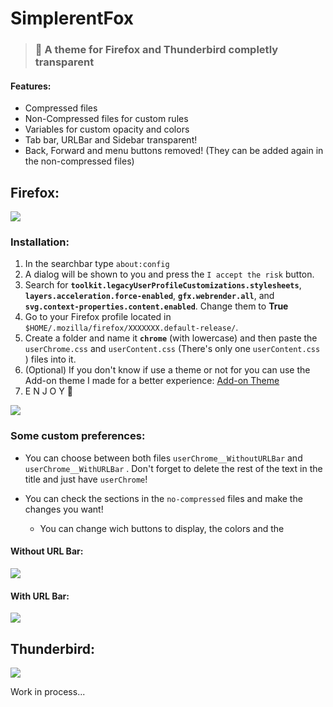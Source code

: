 # SimplerentFox

> ### 🦊 A theme for Firefox and Thunderbird completly transparent

#### Features:

- Compressed files
- Non-Compressed files for custom rules
- Variables for custom opacity and colors
- Tab bar, URLBar and Sidebar transparent!
- Back, Forward and menu buttons removed! (They can be added again in the non-compressed files)

## Firefox:

![](https://github.com/MiguelRAvila/SimplerentFox/blob/master/Images/Firefox.png)

### Installation:

1. In the searchbar type `about:config`
2. A dialog will be shown to you and press the `I accept the risk` button.
3. Search for **`toolkit.legacyUserProfileCustomizations.stylesheets`**, **`layers.acceleration.force-enabled`**, **`gfx.webrender.all`**, and **`svg.context-properties.content.enabled`**. Change them to **True**
4. Go to your Firefox profile located in `$HOME/.mozilla/firefox/XXXXXXX.default-release/`.
5. Create a folder and name it **`chrome`** (with lowercase) and then paste the `userChrome.css` and `userContent.css` (There's only one `userContent.css` ) files into it. 
6. (Optional) If you don't know if use a theme or not for you can use the Add-on theme I made for a better experience: [Add-on Theme](https://addons.mozilla.org/en-US/firefox/addon/simplerentfox/)
7. E N J O Y 🦊

![](https://github.com/MiguelRAvila/SimplerentFox/blob/master/Images/Firefox_1.png)

### Some custom preferences:

- You can choose between both files `userChrome__WithoutURLBar` and `userChrome__WithURLBar` . Don't forget to delete the rest of the text in the title and just have `userChrome`! 

- You can check the sections in the `no-compressed` files and make the changes you want! 
  
  - You can change wich buttons to display, the colors and the 

#### Without URL Bar:

![](https://github.com/MiguelRAvila/SimplerentFox/blob/master/Images/FirefoxWUB.png)

#### With URL Bar:

![](https://github.com/MiguelRAvila/SimplerentFox/blob/master/Images/FirefoxCUB.png)

## Thunderbird:

![](https://github.com/MiguelRAvila/SimplerentFox/blob/master/Images/Thunderbird.png)

Work in process...
